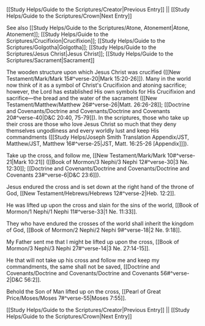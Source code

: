 [[Study Helps/Guide to the Scriptures/Creator|Previous Entry]]  ||  [[Study Helps/Guide to the Scriptures/Crown|Next Entry]]

 See also [[Study Helps/Guide to the Scriptures/Atone, Atonement|Atone, Atonement]]; [[Study Helps/Guide to the Scriptures/Crucifixion|Crucifixion]]; [[Study Helps/Guide to the Scriptures/Golgotha|Golgotha]]; [[Study Helps/Guide to the Scriptures/Jesus Christ|Jesus Christ]]; [[Study Helps/Guide to the Scriptures/Sacrament|Sacrament]]

 The wooden structure upon which Jesus Christ was crucified ([[New Testament/Mark/Mark 15#^verse-20|Mark 15:20-26]]). Many in the world now think of it as a symbol of Christ's Crucifixion and atoning sacrifice; however, the Lord has established His own symbols for His Crucifixion and sacrifice—the bread and the water of the sacrament ([[New Testament/Matthew/Matthew 26#^verse-26|Matt. 26:26-28]]; [[Doctrine and Covenants/Doctrine and Covenants/Doctrine and Covenants 20#^verse-40|D&C 20:40, 75-79]]). In the scriptures, those who take up their cross are those who love Jesus Christ so much that they deny themselves ungodliness and every worldly lust and keep His commandments ([[Study Helps/Joseph Smith Translation Appendix/JST, Matthew/JST, Matthew 16#^verse-25|JST, Matt. 16:25-26 [Appendix]]]).

 Take up the cross, and follow me, [[New Testament/Mark/Mark 10#^verse-21|Mark 10:21]] ([[Book of Mormon/3 Nephi/3 Nephi 12#^verse-30|3 Ne. 12:30]]; [[Doctrine and Covenants/Doctrine and Covenants/Doctrine and Covenants 23#^verse-6|D&C 23:6]]).

 Jesus endured the cross and is set down at the right hand of the throne of God, [[New Testament/Hebrews/Hebrews 12#^verse-2|Heb. 12:2]].

 He was lifted up upon the cross and slain for the sins of the world, [[Book of Mormon/1 Nephi/1 Nephi 11#^verse-33|1 Ne. 11:33]].

 They who have endured the crosses of the world shall inherit the kingdom of God, [[Book of Mormon/2 Nephi/2 Nephi 9#^verse-18|2 Ne. 9:18]].

 My Father sent me that I might be lifted up upon the cross, [[Book of Mormon/3 Nephi/3 Nephi 27#^verse-14|3 Ne. 27:14-15]].

 He that will not take up his cross and follow me and keep my commandments, the same shall not be saved, [[Doctrine and Covenants/Doctrine and Covenants/Doctrine and Covenants 56#^verse-2|D&C 56:2]].

 Behold the Son of Man lifted up on the cross, [[Pearl of Great Price/Moses/Moses 7#^verse-55|Moses 7:55]].

[[Study Helps/Guide to the Scriptures/Creator|Previous Entry]]  ||  [[Study Helps/Guide to the Scriptures/Crown|Next Entry]]
